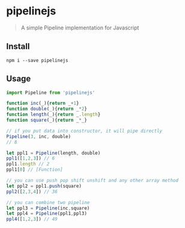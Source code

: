 # pipelinejs
> A simple Pipeline implementation for Javascript

## Install
``` shell
npm i --save pipelinejs
```
## Usage

``` javascript
import Pipeline from 'pipelinejs'

function inc(_){return _+1}
function double(_){return _*2}
function length(_){return _.length}
function square(_){return _*_}

// if you put data into constructor, it will pipe directly
Pipeline(3, inc, double)
// 8

let ppl1 = Pipeline(length, double)
ppl1([1,2,3]) // 6
ppl1.length // 2
ppl1[0] // [Function]

// you can use push pop shift unshift and any other array method
let ppl2 = ppl1.push(square) 
ppl2([2,3,4]) // 36

// you can combine two pipeline
let ppl3 = Pipeline(inc,square)
let ppl4 = Pipeline(ppl1,ppl3)
ppl4([1,2,3]) // 49
```

